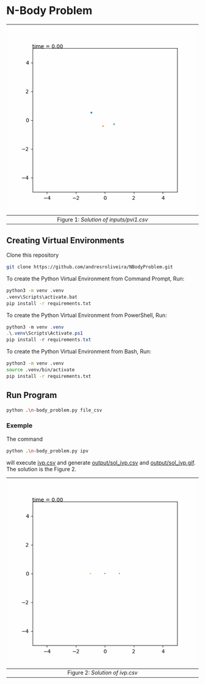 # N-Body Problem

| ![Solution of inputs/pvi1.csv](outputs/sol1.gif "Solution of inputs/pvi1.csv") |
|:--:|
| Figure 1: *Solution of inputs/pvi1.csv* |

## Creating Virtual Environments

Clone this repository

```sh
git clone https://github.com/andresroliveira/NBodyProblem.git
```

To create the Python Virtual Environment from Command Prompt, Run:

```sh Command Prompt
python3 -m venv .venv
.venv\Scripts\activate.bat
pip install -r requirements.txt
```

To create the Python Virtual Environment from PowerShell, Run:

```powershell PowerShell
python3 -m venv .venv
.\.venv\Scripts\Activate.ps1
pip install -r requirements.txt
```

To create the Python Virtual Environment from Bash, Run:

```sh Bash
python3 -m venv .venv
source .venv/bin/activate
pip install -r requirements.txt
```

## Run Program

```sh
python .\n-body_problem.py file_csv 
```

### Exemple

The command

```sh
python .\n-body_problem.py ipv
```

will execute [ivp.csv](ivp.csv) and generate [output/sol_ivp.csv](output/sol_ivp.csv) and [output/sol_ivp.gif](output/sol_ivp.gif). The solution is the Figure 2.

| ![Solution of ivp.csv](outputs/sol_ivp.gif "Solution of ivp.csv") |
|:--:|
| Figure 2: *Solution of ivp.csv* |

